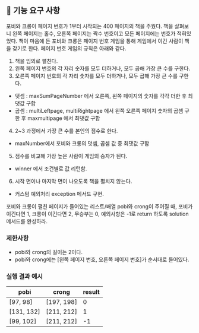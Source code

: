 ## 🚀 기능 요구 사항

포비와 크롱이 페이지 번호가 1부터 시작되는 400 페이지의 책을 주웠다. 책을 살펴보니 왼쪽 페이지는 홀수, 오른쪽 페이지는 짝수 번호이고 모든 페이지에는 번호가 적혀있었다. 책이 마음에 든 포비와 크롱은 페이지 번호 게임을 통해 게임에서 이긴 사람이 책을 갖기로 한다. 페이지 번호 게임의 규칙은 아래와 같다.

1. 책을 임의로 펼친다. 
2. 왼쪽 페이지 번호의 각 자리 숫자를 모두 더하거나, 모두 곱해 가장 큰 수를 구한다. 
3. 오른쪽 페이지 번호의 각 자리 숫자를 모두 더하거나, 모두 곱해 가장 큰 수를 구한다.
- 덧셈 : maxSumPageNumber 에서 오른쪽, 왼쪽 페이지의 숫자를 각각 더한 후 최댓값 구함
- 곱셈 : multiLeftpage, multiRightpage 에서 왼쪽 오른쪽 페이지 숫자의 곱셈 구한 후
        maxmultipage 에서 최댓값 구함

4. 2~3 과정에서 가장 큰 수를 본인의 점수로 한다.
- maxNumber에서 포비와 크롱의 덧셈, 곱셈 값 중 최댓값 구함

5. 점수를 비교해 가장 높은 사람이 게임의 승자가 된다.
- winner 에서 조건별로 값 리턴함. 

6. 시작 면이나 마지막 면이 나오도록 책을 펼치지 않는다.
- 커스텀 예외처리 exception 메서드 구현.


포비와 크롱이 펼친 페이지가 들어있는 리스트/배열 pobi와 crong이 주어질 때, 포비가 이긴다면 1, 크롱이 이긴다면 2, 무승부는 0, 예외사항은 -1로 return 하도록 solution 메서드를 완성하라.

### 제한사항

- pobi와 crong의 길이는 2이다.
- pobi와 crong에는 [왼쪽 페이지 번호, 오른쪽 페이지 번호]가 순서대로 들어있다.

### 실행 결과 예시

| pobi | crong | result |
| --- | --- | --- |
| [97, 98] | [197, 198] | 0 |
| [131, 132] | [211, 212] | 1 |
| [99, 102] | [211, 212] | -1 |
